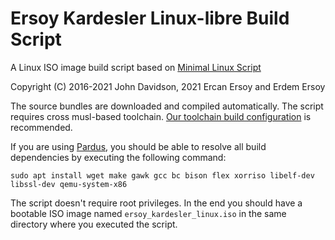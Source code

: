 # Ersoy Kardesler Linux-libre Build Script

A Linux ISO image build script based on [Minimal Linux Script](https://github.com/ivandavidov/minimal-linux-script)

Copyright (C) 2016-2021 John Davidson, 2021 Ercan Ersoy and Erdem Ersoy

The source bundles are downloaded and compiled automatically. The script requires cross musl-based toolchain. [Our toolchain build configuration](https://kod.pardus.org.tr/ersoy-kardesler/ersoy-kardesler-linux-libre/ersoy-kardesler-linux-libre-toolchain-build-configuration) is recommended.

If you are using [Pardus](https://www.pardus.org.tr), you should be able to resolve all build dependencies by executing the following command:

    sudo apt install wget make gawk gcc bc bison flex xorriso libelf-dev libssl-dev qemu-system-x86

The script doesn't require root privileges. In the end you should have a bootable ISO image named `ersoy_kardesler_linux.iso` in the same directory where you executed the script.
